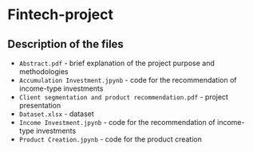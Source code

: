 # Fintech-project

## Description of the files
   - `Abstract.pdf` - brief explanation of the project purpose and methodologies
   - `Accumulation Investment.jpynb` - code for the recommendation of income-type investments
   - `Client segmentation and product recommendation.pdf` - project presentation
   - `Dataset.xlsx` - dataset
   - `Income Investment.jpynb` - code for the recommendation of income-type investments
   - `Product Creation.jpynb` - code for the product creation
